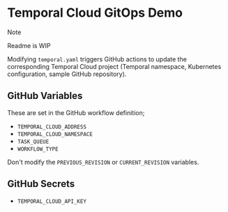# Temporal Cloud GitOps Demo

> [!NOTE]
> Readme is WIP

Modifying `temporal.yaml` triggers GitHub actions to update the corresponding Temporal Cloud project (Temporal namespace, Kubernetes configuration, sample GitHub repository).

## GitHub Variables

These are set in the GitHub workflow definition;
- `TEMPORAL_CLOUD_ADDRESS`
- `TEMPORAL_CLOUD_NAMESPACE`
- `TASK_QUEUE`
- `WORKFLOW_TYPE`

Don't modify the `PREVIOUS_REVISION` or `CURRENT_REVISION` variables.

## GitHub Secrets

- `TEMPORAL_CLOUD_API_KEY`